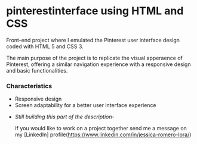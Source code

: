 # pinterestinterface using HTML and CSS

Front-end project where I emulated the Pinterest user interface design coded with HTML 5 and CSS 3.

The main purpose of the project is to replicate the visual apperaence of Pinterest, offering a similar navigation experience with a responsive design and basic functionalities.

### Characteristics
* Responsive design
* Screen adaptability for a better user interface experience

 - *Still building this part of the description*-

   If you would like to work on a project together send me a message on my [LinkedIn] profile(https://www.linkedin.com/in/jessica-romero-lora/)
